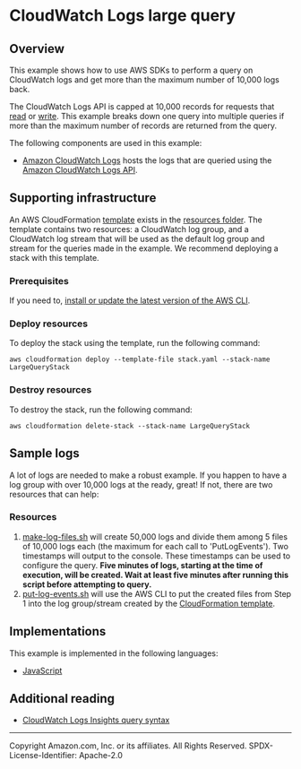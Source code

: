 # CloudWatch Logs large query

## Overview

This example shows how to use AWS SDKs to perform a query on CloudWatch logs and get more than the maximum number of 10,000 logs back.

The CloudWatch Logs API is capped at 10,000 records for requests that [read](https://docs.aws.amazon.com/AmazonCloudWatchLogs/latest/APIReference/API_GetLogEvents.html) or [write](https://docs.aws.amazon.com/AmazonCloudWatchLogs/latest/APIReference/API_PutLogEvents.html). This example breaks down one query into multiple queries if more than the maximum number of records are returned from the query.

The following components are used in this example:

- [Amazon CloudWatch Logs](https://docs.aws.amazon.com/AmazonCloudWatch/latest/logs/WhatIsCloudWatchLogs.html) hosts the logs that are queried using the [Amazon CloudWatch Logs API](https://docs.aws.amazon.com/AmazonCloudWatchLogs/latest/APIReference/Welcome.html).

## Supporting infrastructure

An AWS CloudFormation [template](./resources/stack.yaml) exists in the [resources folder](./resources/). The template contains two resources: a CloudWatch log group, and a CloudWatch log stream that will be used as the default log group and stream for the queries made in the example. We recommend deploying a stack with this template.

### Prerequisites

If you need to, [install or update the latest version of the AWS CLI](https://docs.aws.amazon.com/cli/latest/userguide/getting-started-install.html).

### Deploy resources

To deploy the stack using the template, run the following command:

```
aws cloudformation deploy --template-file stack.yaml --stack-name LargeQueryStack
```

### Destroy resources

To destroy the stack, run the following command:

```
aws cloudformation delete-stack --stack-name LargeQueryStack
```

## Sample logs

A lot of logs are needed to make a robust example. If you happen to have a log group with over 10,000 logs at the ready, great! If not, there are two resources that can help:

### Resources

1. [make-log-files.sh](./resources/make-log-files.sh) will create 50,000 logs and divide them among 5 files of 10,000 logs each (the maximum for each call to 'PutLogEvents'). Two timestamps will output to the console. These timestamps can be used to configure the query. **Five minutes of logs, starting at the time of execution, will be created. Wait at least five minutes after running this script before attempting to query.**
2. [put-log-events.sh](./resources/put-log-events.sh) will use the AWS CLI to put the created files from Step 1 into the log group/stream created by the [CloudFormation template](#cloudformation).

## Implementations

This example is implemented in the following languages:

- [JavaScript](../../javascriptv3/example_code/cloudwatch-logs/scenarios/large-query/README.md)

## Additional reading

- [CloudWatch Logs Insights query syntax](https://docs.aws.amazon.com/AmazonCloudWatch/latest/logs/CWL_QuerySyntax.html)

---

Copyright Amazon.com, Inc. or its affiliates. All Rights Reserved. SPDX-License-Identifier: Apache-2.0

